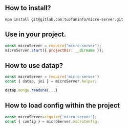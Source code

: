 ## How to install?

```
npm install git@gitlab.com:tuofaninfo/micro-server.git
```

## Use in your project.
```javascript
const microServer = require("micro-server");
microServer.start({ projectDir: __dirname });
```

## How to use datap?
```javascript
const microServer = require('micro-server')
const { datap, joi } = microServer.helper;

datap.mongo.readone(...)

```
## How to load config within the project
```javascript
const microServer=require('micro-server');
const { config } = microServer.microConfig;
```